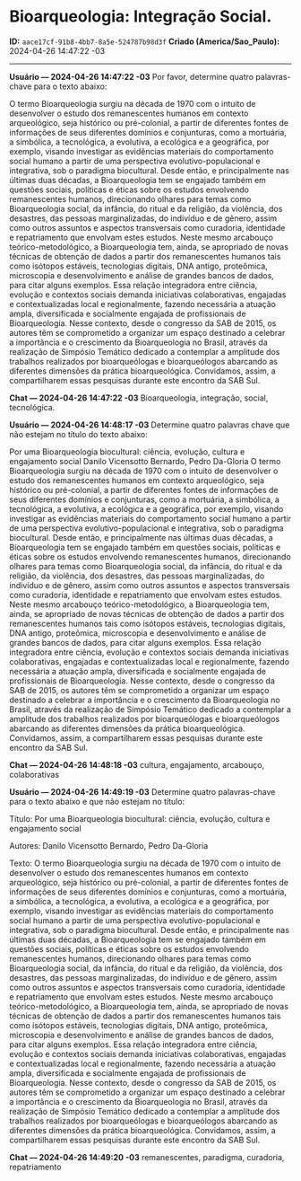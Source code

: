# Bioarqueologia: Integração Social.

**ID:** `aace17cf-91b8-4bb7-8a5e-524787b98d3f`
**Criado (America/Sao_Paulo):** 2024-04-26 14:47:22 -03

---

**Usuário — 2024-04-26 14:47:22 -03**
Por favor, determine quatro palavras-chave para o texto abaixo:

O termo Bioarqueologia surgiu na década de 1970 com o intuito de desenvolver o estudo dos remanescentes humanos em contexto arqueológico, seja histórico ou pré-colonial, a partir de diferentes fontes de informações de seus diferentes domínios e conjunturas, como a mortuária, a simbólica, a tecnológica, a evolutiva, a ecológica e a geográfica, por exemplo, visando investigar as evidências materiais do comportamento social humano a partir de uma perspectiva evolutivo-populacional e integrativa, sob o paradigma biocultural. Desde então, e principalmente nas últimas duas décadas, a Bioarqueologia tem se engajado também em questões sociais, políticas e éticas sobre os estudos envolvendo remanescentes humanos, direcionando olhares para temas como Bioarqueologia social, da infância, do ritual e da religião, da violência, dos desastres, das pessoas marginalizadas, do indivíduo e de gênero, assim como outros assuntos e aspectos transversais como curadoria, identidade e repatriamento que envolvam estes estudos. Neste mesmo arcabouço teórico-metodológico, a Bioarqueologia tem, ainda, se apropriado de novas técnicas de obtenção de dados a partir dos remanescentes humanos tais como isótopos estáveis, tecnologias digitais, DNA antigo, proteômica, microscopia e desenvolvimento e análise de grandes bancos de dados, para citar alguns exemplos. Essa relação integradora entre ciência, evolução e contextos sociais demanda iniciativas colaborativas, engajadas e contextualizadas local e regionalmente, fazendo necessária a atuação ampla, diversificada e socialmente engajada de profissionais de Bioarqueologia.  Nesse contexto, desde o congresso da SAB de 2015, os autores têm se comprometido a organizar um espaço destinado a celebrar a importância e o crescimento da Bioarqueologia no Brasil, através da realização de Simpósio Temático dedicado a contemplar a amplitude dos trabalhos realizados por bioarqueólogas e bioarqueólogos abarcando as diferentes dimensões da prática bioarqueológica. Convidamos, assim, a compartilharem essas pesquisas durante este encontro da SAB Sul.

**Chat — 2024-04-26 14:47:22 -03**
Bioarqueologia, integração, social, tecnológica.

**Usuário — 2024-04-26 14:48:17 -03**
Determine quatro palavras chave que não estejam no título do texto abaixo:

Por uma Bioarqueologia biocultural: ciência, evolução, cultura e engajamento social
Danilo Vicensotto Bernardo, Pedro Da-Gloria
O termo Bioarqueologia surgiu na década de 1970 com o intuito de desenvolver o estudo dos remanescentes humanos em contexto arqueológico, seja histórico ou pré-colonial, a partir de diferentes fontes de informações de seus diferentes domínios e conjunturas, como a mortuária, a simbólica, a tecnológica, a evolutiva, a ecológica e a geográfica, por exemplo, visando investigar as evidências materiais do comportamento social humano a partir de uma perspectiva evolutivo-populacional e integrativa, sob o paradigma biocultural. Desde então, e principalmente nas últimas duas décadas, a Bioarqueologia tem se engajado também em questões sociais, políticas e éticas sobre os estudos envolvendo remanescentes humanos, direcionando olhares para temas como Bioarqueologia social, da infância, do ritual e da religião, da violência, dos desastres, das pessoas marginalizadas, do indivíduo e de gênero, assim como outros assuntos e aspectos transversais como curadoria, identidade e repatriamento que envolvam estes estudos. Neste mesmo arcabouço teórico-metodológico, a Bioarqueologia tem, ainda, se apropriado de novas técnicas de obtenção de dados a partir dos remanescentes humanos tais como isótopos estáveis, tecnologias digitais, DNA antigo, proteômica, microscopia e desenvolvimento e análise de grandes bancos de dados, para citar alguns exemplos. Essa relação integradora entre ciência, evolução e contextos sociais demanda iniciativas colaborativas, engajadas e contextualizadas local e regionalmente, fazendo necessária a atuação ampla, diversificada e socialmente engajada de profissionais de Bioarqueologia.  Nesse contexto, desde o congresso da SAB de 2015, os autores têm se comprometido a organizar um espaço destinado a celebrar a importância e o crescimento da Bioarqueologia no Brasil, através da realização de Simpósio Temático dedicado a contemplar a amplitude dos trabalhos realizados por bioarqueólogas e bioarqueólogos abarcando as diferentes dimensões da prática bioarqueológica. Convidamos, assim, a compartilharem essas pesquisas durante este encontro da SAB Sul.

**Chat — 2024-04-26 14:48:18 -03**
cultura, engajamento, arcabouço, colaborativas

**Usuário — 2024-04-26 14:49:19 -03**
Determine quatro palavras-chave para o texto abaixo e que não estejam no título:

Título: Por uma Bioarqueologia biocultural: ciência, evolução, cultura e engajamento social

Autores: Danilo Vicensotto Bernardo, Pedro Da-Gloria

Texto: O termo Bioarqueologia surgiu na década de 1970 com o intuito de desenvolver o estudo dos remanescentes humanos em contexto arqueológico, seja histórico ou pré-colonial, a partir de diferentes fontes de informações de seus diferentes domínios e conjunturas, como a mortuária, a simbólica, a tecnológica, a evolutiva, a ecológica e a geográfica, por exemplo, visando investigar as evidências materiais do comportamento social humano a partir de uma perspectiva evolutivo-populacional e integrativa, sob o paradigma biocultural. Desde então, e principalmente nas últimas duas décadas, a Bioarqueologia tem se engajado também em questões sociais, políticas e éticas sobre os estudos envolvendo remanescentes humanos, direcionando olhares para temas como Bioarqueologia social, da infância, do ritual e da religião, da violência, dos desastres, das pessoas marginalizadas, do indivíduo e de gênero, assim como outros assuntos e aspectos transversais como curadoria, identidade e repatriamento que envolvam estes estudos. Neste mesmo arcabouço teórico-metodológico, a Bioarqueologia tem, ainda, se apropriado de novas técnicas de obtenção de dados a partir dos remanescentes humanos tais como isótopos estáveis, tecnologias digitais, DNA antigo, proteômica, microscopia e desenvolvimento e análise de grandes bancos de dados, para citar alguns exemplos. Essa relação integradora entre ciência, evolução e contextos sociais demanda iniciativas colaborativas, engajadas e contextualizadas local e regionalmente, fazendo necessária a atuação ampla, diversificada e socialmente engajada de profissionais de Bioarqueologia.  Nesse contexto, desde o congresso da SAB de 2015, os autores têm se comprometido a organizar um espaço destinado a celebrar a importância e o crescimento da Bioarqueologia no Brasil, através da realização de Simpósio Temático dedicado a contemplar a amplitude dos trabalhos realizados por bioarqueólogas e bioarqueólogos abarcando as diferentes dimensões da prática bioarqueológica. Convidamos, assim, a compartilharem essas pesquisas durante este encontro da SAB Sul.

**Chat — 2024-04-26 14:49:20 -03**
remanescentes, paradigma, curadoria, repatriamento
